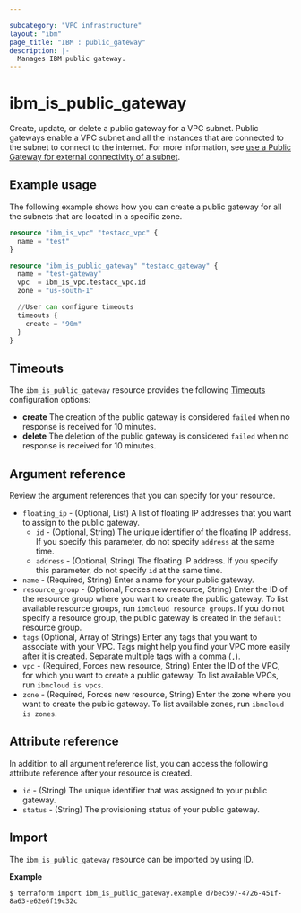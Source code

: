 ```yaml
---

subcategory: "VPC infrastructure"
layout: "ibm"
page_title: "IBM : public_gateway"
description: |-
  Manages IBM public gateway.
---
```


# ibm_is_public_gateway
Create, update, or delete a public gateway for a VPC subnet. Public gateways enable a VPC subnet and all the instances that are connected to the subnet to connect to the internet. For more information, see [use a Public Gateway for external connectivity of a subnet](hhttps://cloud.ibm.com/docs/vpc?topic=vpc-about-networking-for-vpc#public-gateway-for-external-connectivity).

## Example usage
The following example shows how you can create a public gateway for all the subnets that are located in a specific zone.

```terraform
resource "ibm_is_vpc" "testacc_vpc" {
  name = "test"
}

resource "ibm_is_public_gateway" "testacc_gateway" {
  name = "test-gateway"
  vpc  = ibm_is_vpc.testacc_vpc.id
  zone = "us-south-1"

  //User can configure timeouts
  timeouts {
    create = "90m"
  }
}

```

## Timeouts
The `ibm_is_public_gateway` resource provides the following [Timeouts](https://www.terraform.io/docs/configuration/resources.html#timeouts) configuration options:

- **create** The creation of the public gateway is considered `failed` when no response is received for 10 minutes. 
- **delete** The deletion of the public gateway is considered `failed` when no response is received for 10 minutes.

## Argument reference
Review the argument references that you can specify for your resource. 

- `floating_ip` - (Optional, List) A list of floating IP addresses that you want to assign to the public gateway.
	- `id` - (Optional, String) The unique identifier of the floating IP address. If you specify this parameter, do not specify `address` at the same time. 
	- `address` - (Optional, String) The floating IP address. If you specify this parameter, do not specify `id` at the same time.
- `name` -  (Required, String) Enter a name for your public gateway.
- `resource_group` - (Optional, Forces new resource, String) Enter the ID of the resource group where you want to create the public gateway. To list available resource groups, run `ibmcloud resource groups`. If you do not specify a resource group, the public gateway is created in the `default` resource group.
- `tags` (Optional, Array of Strings) Enter any tags that you want to associate with your VPC. Tags might help you find your VPC more easily after it is created. Separate multiple tags with a comma (`,`).
- `vpc` - (Required, Forces new resource, String) Enter the ID of the VPC, for which you want to create a public gateway. To list available VPCs, run `ibmcloud is vpcs`.
- `zone` - (Required, Forces new resource, String) Enter the zone where you want to create the public gateway. To list available zones, run `ibmcloud is zones`.

## Attribute reference
In addition to all argument reference list, you can access the following attribute reference after your resource is created.

- `id` - (String) The unique identifier that was assigned to your public gateway.
- `status` - (String) The provisioning status of your public gateway.

## Import
The `ibm_is_public_gateway` resource can be imported by using ID.

**Example**

```
$ terraform import ibm_is_public_gateway.example d7bec597-4726-451f-8a63-e62e6f19c32c
```
